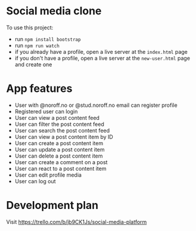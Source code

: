 # Social media clone

To use this project:
- run `npm install bootstrap`
- run `npm run watch`
- if you already have a profile, open a live server at the `index.html` page
- if you don't have a profile, open a live server at the `new-user.html` page and create one

# App features

- User with @noroff.no or @stud.noroff.no email can register profile
- Registered user can login
- User can view a post content feed
- User can filter the post content feed
- User can search the post content feed
- User can view a post content item by ID
- User can create a post content item
- User can update a post content item
- User can delete a post content item
- User can create a comment on a post
- User can react to a post content item
- User can edit profile media
- User can log out

# Development plan

Visit https://trello.com/b/jb9CK1Js/social-media-platform
